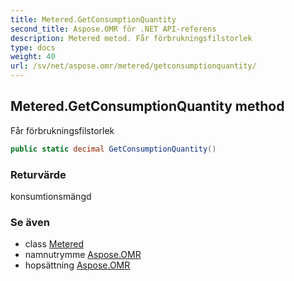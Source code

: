 ```yaml
---
title: Metered.GetConsumptionQuantity
second_title: Aspose.OMR för .NET API-referens
description: Metered metod. Får förbrukningsfilstorlek
type: docs
weight: 40
url: /sv/net/aspose.omr/metered/getconsumptionquantity/
---
```

## Metered.GetConsumptionQuantity method

Får förbrukningsfilstorlek

```csharp
public static decimal GetConsumptionQuantity()
```

### Returvärde

konsumtionsmängd

### Se även

* class [Metered](../)
* namnutrymme [Aspose.OMR](../../metered/)
* hopsättning [Aspose.OMR](../../../)



